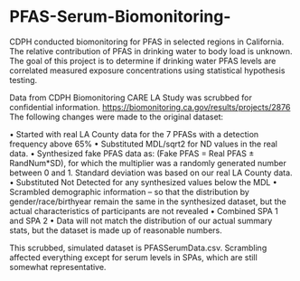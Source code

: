 # PFAS-Serum-Biomonitoring-
CDPH conducted biomonitoring for PFAS in selected regions in California. The relative contribution of PFAS in drinking water to body load is unknown. The goal of this project is to determine if drinking water PFAS levels are correlated measured exposure concentrations using statistical hypothesis testing.

Data from CDPH Biomonitoring CARE LA Study was scrubbed for confidential information. https://biomonitoring.ca.gov/results/projects/2876
The following changes were made to the original dataset:

•	Started with real LA County data for the 7 PFASs with a detection frequency above 65%
•	Substituted MDL/sqrt2 for ND values in the real data.
•	Synthesized fake PFAS data as:  (Fake PFAS = Real PFAS ± RandNum*SD), for which the multiplier was a randomly generated number between 0 and 1. Standard deviation was based on our real LA County data.
•	Substituted Not Detected for any synthesized values below the MDL
•	Scrambled demographic information – so that the distribution by gender/race/birthyear remain the same in the synthesized dataset, but the actual characteristics of participants are not revealed
•	Combined SPA 1 and SPA 2
•	Data will not match the distribution of our actual summary stats, but the dataset is made up of reasonable numbers.

This scrubbed, simulated dataset is PFASSerumData.csv. Scrambling affected everything except for serum levels in SPAs, which are still somewhat representative.
